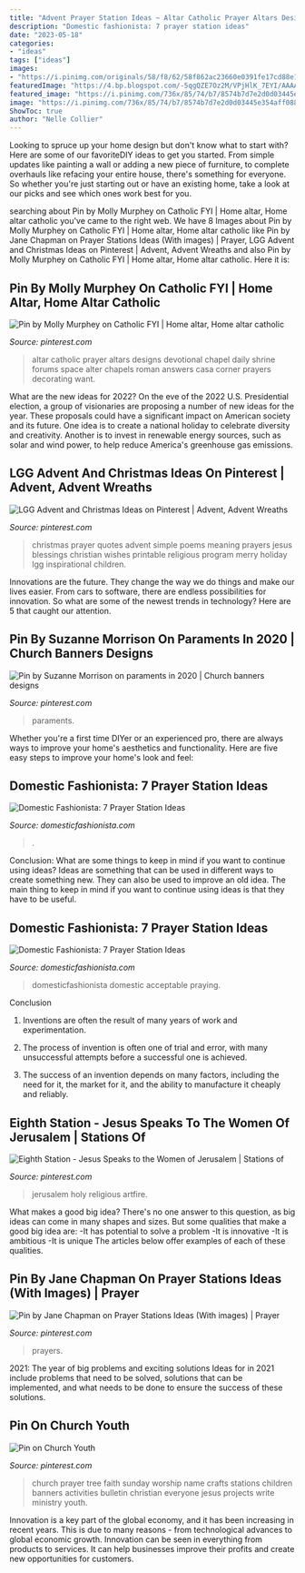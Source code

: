 ```yaml
---
title: "Advent Prayer Station Ideas ~ Altar Catholic Prayer Altars Designs Devotional Chapel Daily Shrine Forums Space Alter Chapels Roman Answers Casa Corner Prayers Decorating Want"
description: "Domestic fashionista: 7 prayer station ideas"
date: "2023-05-18"
categories:
- "ideas"
tags: ["ideas"]
images:
- "https://i.pinimg.com/originals/58/f8/62/58f862ac23660e0391fe17cd88e1ca18.jpg"
featuredImage: "https://4.bp.blogspot.com/-5qgQZE7Oz2M/VPjHlK_7EYI/AAAAAAAAlng/P9M_pHEQ6WQ/s1600/Prayer%2BStations-15.jpg"
featured_image: "https://i.pinimg.com/736x/85/74/b7/8574b7d7e2d0d03445e354aff088bc4b--kids-church-church-ideas.jpg"
image: "https://i.pinimg.com/736x/85/74/b7/8574b7d7e2d0d03445e354aff088bc4b--kids-church-church-ideas.jpg"
ShowToc: true
author: "Nelle Collier"
---
```



Looking to spruce up your home design but don't know what to start with? Here are some of our favoriteDIY ideas to get you started. From simple updates like painting a wall or adding a new piece of furniture, to complete overhauls like refacing your entire house, there's something for everyone. So whether you're just starting out or have an existing home, take a look at our picks and see which ones work best for you.

	

		
searching about Pin by Molly Murphey on Catholic FYI | Home altar, Home altar catholic you've came to the right web. We have 8 Images about Pin by Molly Murphey on Catholic FYI | Home altar, Home altar catholic like Pin by Jane Chapman on Prayer Stations Ideas (With images) | Prayer, LGG Advent and Christmas Ideas on Pinterest | Advent, Advent Wreaths and also Pin by Molly Murphey on Catholic FYI | Home altar, Home altar catholic. Here it is:
		
    
## Pin By Molly Murphey On Catholic FYI | Home Altar, Home Altar Catholic

<img loading=lazy src="https://i.pinimg.com/originals/4d/00/ef/4d00ef19904885f7ef9c162fbb6a8c75.jpg" onerror="this.onerror=null;this.src='https://tse4.mm.bing.net/th?id=OIP.kwRSxzqBkE2x6LcPxKA9lQHaJ4&amp;pid=15.1';" alt="Pin by Molly Murphey on Catholic FYI | Home altar, Home altar catholic">

_Source: pinterest.com_

>altar catholic prayer altars designs devotional chapel daily shrine forums space alter chapels roman answers casa corner prayers decorating want. 

	

What are the new ideas for 2022?
On the eve of the 2022 U.S. Presidential election, a group of visionaries are proposing a number of new ideas for the year. These proposals could have a significant impact on American society and its future. One idea is to create a national holiday to celebrate diversity and creativity. Another is to invest in renewable energy sources, such as solar and wind power, to help reduce America's greenhouse gas emissions.

    
## LGG Advent And Christmas Ideas On Pinterest | Advent, Advent Wreaths

<img loading=lazy src="https://s-media-cache-ak0.pinimg.com/originals/f1/6c/09/f16c09040be7626992719c0391cdefa5.jpg" onerror="this.onerror=null;this.src='https://tse4.mm.bing.net/th?id=OIP.eiQnSWO6GXxuGvADhLXyOQAAAA&amp;pid=15.1';" alt="LGG Advent and Christmas Ideas on Pinterest | Advent, Advent Wreaths">

_Source: pinterest.com_

>christmas prayer quotes advent simple poems meaning prayers jesus blessings christian wishes printable religious program merry holiday lgg inspirational children. 

	

Innovations are the future. They change the way we do things and make our lives easier. From cars to software, there are endless possibilities for innovation. So what are some of the newest trends in technology? Here are 5 that caught our attention.

    
## Pin By Suzanne Morrison On Paraments In 2020 | Church Banners Designs

<img loading=lazy src="https://i.pinimg.com/originals/2e/a1/0d/2ea10df9447ee30a28d56a18dcdb8f44.jpg" onerror="this.onerror=null;this.src='https://tse1.mm.bing.net/th?id=OIP.eDrm_RAyfVfcCV5MzKxuCwHaJ4&amp;pid=15.1';" alt="Pin by Suzanne Morrison on paraments in 2020 | Church banners designs">

_Source: pinterest.com_

>paraments. 

	

Whether you're a first time DIYer or an experienced pro, there are always ways to improve your home's aesthetics and functionality. Here are five easy steps to improve your home's look and feel: 

    
## Domestic Fashionista: 7 Prayer Station Ideas

<img loading=lazy src="https://4.bp.blogspot.com/-5qgQZE7Oz2M/VPjHlK_7EYI/AAAAAAAAlng/P9M_pHEQ6WQ/s1600/Prayer%2BStations-15.jpg" onerror="this.onerror=null;this.src='https://tse1.mm.bing.net/th?id=OIP.BE7cdJdLf2FbMHUq76UXogHaLH&amp;pid=15.1';" alt="Domestic Fashionista: 7 Prayer Station Ideas">

_Source: domesticfashionista.com_

>. 

	

Conclusion: What are some things to keep in mind if you want to continue using ideas?
Ideas are something that can be used in different ways to create something new. They can also be used to improve an old idea. The main thing to keep in mind if you want to continue using ideas is that they have to be useful.

    
## Domestic Fashionista: 7 Prayer Station Ideas

<img loading=lazy src="https://2.bp.blogspot.com/-LuzzLr5HZL8/VPjHMHJ3jDI/AAAAAAAAlnI/IrHZbzhT_Bs/s1600/Prayer%2BStations-12.jpg" onerror="this.onerror=null;this.src='https://tse3.mm.bing.net/th?id=OIP.Cu-_pXRwXP2mDFVgd3gMIwHaLH&amp;pid=15.1';" alt="Domestic Fashionista: 7 Prayer Station Ideas">

_Source: domesticfashionista.com_

>domesticfashionista domestic acceptable praying. 

	

Conclusion
1. Inventions are often the result of many years of work and experimentation.
2. The process of invention is often one of trial and error, with many unsuccessful attempts before a successful one is achieved.

3. The success of an invention depends on many factors, including the need for it, the market for it, and the ability to manufacture it cheaply and reliably.

    
## Eighth Station - Jesus Speaks To The Women Of Jerusalem | Stations Of

<img loading=lazy src="https://i.pinimg.com/736x/d2/dd/c4/d2ddc4d5888c483e27eb3449fc2bebe5--design-patterns-jerusalem.jpg" onerror="this.onerror=null;this.src='https://tse2.mm.bing.net/th?id=OIP.YdBwApo8gGFChJsxoX4OlgAAAA&amp;pid=15.1';" alt="Eighth Station - Jesus Speaks to the Women of Jerusalem | Stations of">

_Source: pinterest.com_

>jerusalem holy religious artfire. 

	

What makes a good big idea?
There's no one answer to this question, as big ideas can come in many shapes and sizes. But some qualities that make a good big idea are: 
-It has potential to solve a problem
-It is innovative
-It is ambitious
-It is unique 
The articles below offer examples of each of these qualities.

    
## Pin By Jane Chapman On Prayer Stations Ideas (With Images) | Prayer

<img loading=lazy src="https://i.pinimg.com/originals/58/f8/62/58f862ac23660e0391fe17cd88e1ca18.jpg" onerror="this.onerror=null;this.src='https://tse3.mm.bing.net/th?id=OIP.TLibS7ZKF9nZspnAHMSQPQHaJ6&amp;pid=15.1';" alt="Pin by Jane Chapman on Prayer Stations Ideas (With images) | Prayer">

_Source: pinterest.com_

>prayers. 

	

2021: The year of big problems and exciting solutions
Ideas for in 2021 include problems that need to be solved, solutions that can be implemented, and what needs to be done to ensure the success of these solutions.

    
## Pin On Church Youth

<img loading=lazy src="https://i.pinimg.com/736x/85/74/b7/8574b7d7e2d0d03445e354aff088bc4b--kids-church-church-ideas.jpg" onerror="this.onerror=null;this.src='https://tse4.mm.bing.net/th?id=OIP.vnARb8BgMc30TiawGdD7OgHaJ4&amp;pid=15.1';" alt="Pin on Church Youth">

_Source: pinterest.com_

>church prayer tree faith sunday worship name crafts stations children banners activities bulletin christian everyone jesus projects write ministry youth. 

	

Innovation is a key part of the global economy, and it has been increasing in recent years. This is due to many reasons - from technological advances to global economic growth. Innovation can be seen in everything from products to services. It can help businesses improve their profits and create new opportunities for customers.

